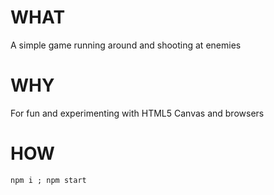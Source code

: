 # WHAT

A simple game running around and shooting at enemies

# WHY

For fun and experimenting with HTML5 Canvas and browsers

# HOW

`npm i ; npm start`
